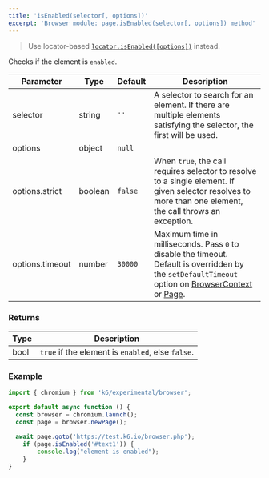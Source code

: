 ```yaml
---
title: 'isEnabled(selector[, options])'
excerpt: 'Browser module: page.isEnabled(selector[, options]) method'
---
```


<Blockquote mod="warning" title="">

Use locator-based [`locator.isEnabled([options])`](/javascript-api/k6-experimental/browser/locator/isenabled/) instead.

</Blockquote>

Checks if the element is `enabled`.

<TableWithNestedRows>

| Parameter       | Type   | Default | Description                                                                                                                                                                                                                           |
|-----------------|--------|---------|---------------------------------------------------------------------------------------------------------------------------------------------------------------------------------------------------------------------------------------|
| selector        | string  | `''`    |  A selector to search for an element. If there are multiple elements satisfying the selector, the first will be used.                                                                                                                 |
| options         | object | `null`  |                                                                                                                                                                                                                      |
| options.strict  | boolean| `false`  | When `true`, the call requires selector to resolve to a single element. If given selector resolves to more than one element, the call throws an exception.                                                                            |
| options.timeout | number | `30000` | Maximum time in milliseconds. Pass `0` to disable the timeout. Default is overridden by the `setDefaultTimeout` option on [BrowserContext](/javascript-api/k6-experimental/browser/browsercontext/) or [Page](/javascript-api/k6-experimental/browser/page/). |

</TableWithNestedRows>

### Returns

| Type | Description                                       |
|------|---------------------------------------------------|
| bool | `true` if the element is `enabled`, else `false`. |

### Example

<CodeGroup labels={[]}>

```javascript
import { chromium } from 'k6/experimental/browser';

export default async function () {
  const browser = chromium.launch();
  const page = browser.newPage();
  
  await page.goto('https://test.k6.io/browser.php');
	if (page.isEnabled('#text1')) {
		console.log("element is enabled");
	}
}
```

</CodeGroup>
